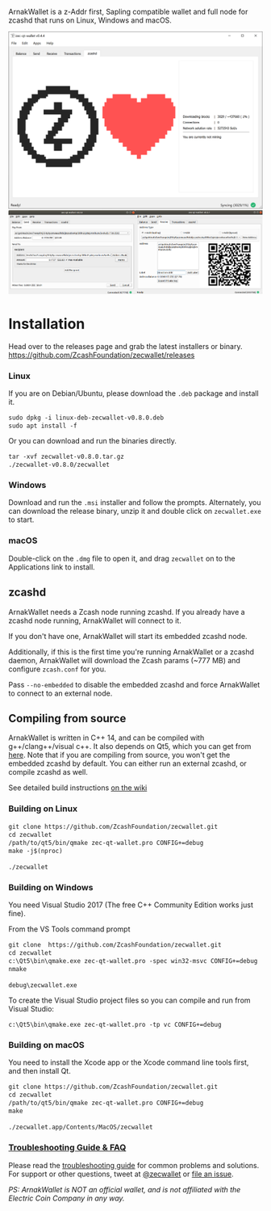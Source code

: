 ArnakWallet is a z-Addr first, Sapling compatible wallet and full node for zcashd that runs on Linux, Windows and macOS.

![Screenshot](docs/screenshot-main.png?raw=true)
![Screenshots](docs/screenshot-sub.png?raw=true)
# Installation

Head over to the releases page and grab the latest installers or binary. https://github.com/ZcashFoundation/zecwallet/releases

### Linux

If you are on Debian/Ubuntu, please download the `.deb` package and install it.
```
sudo dpkg -i linux-deb-zecwallet-v0.8.0.deb
sudo apt install -f
```

Or you can download and run the binaries directly.
```
tar -xvf zecwallet-v0.8.0.tar.gz
./zecwallet-v0.8.0/zecwallet
```

### Windows
Download and run the `.msi` installer and follow the prompts. Alternately, you can download the release binary, unzip it and double click on `zecwallet.exe` to start.

### macOS
Double-click on the `.dmg` file to open it, and drag `zecwallet` on to the Applications link to install.

## zcashd
ArnakWallet needs a Zcash node running zcashd. If you already have a zcashd node running, ArnakWallet will connect to it. 

If you don't have one, ArnakWallet will start its embedded zcashd node. 

Additionally, if this is the first time you're running ArnakWallet or a zcashd daemon, ArnakWallet will download the Zcash params (~777 MB) and configure `zcash.conf` for you. 

Pass `--no-embedded` to disable the embedded zcashd and force ArnakWallet to connect to an external node.

## Compiling from source
ArnakWallet is written in C++ 14, and can be compiled with g++/clang++/visual c++. It also depends on Qt5, which you can get from [here](https://www.qt.io/download). Note that if you are compiling from source, you won't get the embedded zcashd by default. You can either run an external zcashd, or compile zcashd as well. 

See detailed build instructions [on the wiki](https://github.com/ZcashFoundation/zecwallet/wiki/Compiling-from-source-code)

### Building on Linux

```
git clone https://github.com/ZcashFoundation/zecwallet.git
cd zecwallet
/path/to/qt5/bin/qmake zec-qt-wallet.pro CONFIG+=debug
make -j$(nproc)

./zecwallet
```

### Building on Windows
You need Visual Studio 2017 (The free C++ Community Edition works just fine). 

From the VS Tools command prompt
```
git clone  https://github.com/ZcashFoundation/zecwallet.git
cd zecwallet
c:\Qt5\bin\qmake.exe zec-qt-wallet.pro -spec win32-msvc CONFIG+=debug
nmake

debug\zecwallet.exe
```

To create the Visual Studio project files so you can compile and run from Visual Studio:
```
c:\Qt5\bin\qmake.exe zec-qt-wallet.pro -tp vc CONFIG+=debug
```

### Building on macOS
You need to install the Xcode app or the Xcode command line tools first, and then install Qt. 

```
git clone https://github.com/ZcashFoundation/zecwallet.git
cd zecwallet
/path/to/qt5/bin/qmake zec-qt-wallet.pro CONFIG+=debug
make

./zecwallet.app/Contents/MacOS/zecwallet
```

### [Troubleshooting Guide & FAQ](https://github.com/ZcashFoundation/zecwallet/wiki/Troubleshooting-&-FAQ)
Please read the [troubleshooting guide](https://docs.zecwallet.co/troubleshooting/) for common problems and solutions.
For support or other questions, tweet at [@zecwallet](https://twitter.com/zecwallet) or [file an issue](https://github.com/ZcashFoundation/zecwallet/issues).

_PS: ArnakWallet is NOT an official wallet, and is not affiliated with the Electric Coin Company in any way._
